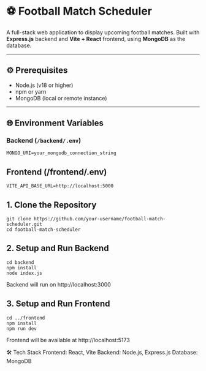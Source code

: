 # ⚽ Football Match Scheduler

A full-stack web application to display upcoming football matches. Built with **Express.js** backend and **Vite + React** frontend, using **MongoDB** as the database.

---

## ⚙️ Prerequisites

- Node.js (v18 or higher)
- npm or yarn
- MongoDB (local or remote instance)

---

## 🌐 Environment Variables

### Backend (`/backend/.env`)

```env
MONGO_URI=your_mongodb_connection_string
```

## Frontend (/frontend/.env)
```env
VITE_API_BASE_URL=http://localhost:5000
```
## 1. Clone the Repository
```
git clone https://github.com/your-username/football-match-scheduler.git
cd football-match-scheduler
```
## 2. Setup and Run Backend
```
cd backend
npm install
node index.js
```
Backend will run on http://localhost:3000

## 3. Setup and Run Frontend
```
cd ../frontend
npm install
npm run dev
```
Frontend will be available at http://localhost:5173

🛠 Tech Stack
Frontend: React, Vite
Backend: Node.js, Express.js
Database: MongoDB

